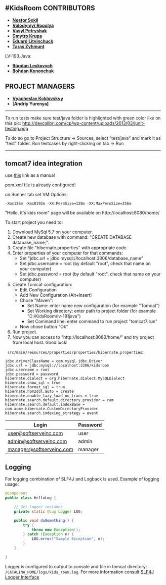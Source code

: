 
#KidsRoom
CONTRIBUTORS
------------
* **[Nestor Sokil](https://github.com/nestorsokil)**
* **[Volodymyr Rogulya](https://github.com/vrogulya)**
* **[Vasyl Petryshak](https://github.com/Petryshakvasyl)**
* **[Dmytro Krupa](https://github.com/KrupaDmytro)**
* **[Eduard Litvinchuck](https://github.com/litvinchuck)**
* **[Taras Zyhmunt](https://github.com/EditedBoy)**

LV-193.Java:

* **[Bogdan Levkovych](https://github.com/levkovych67)**
* **[Bohdan Kononchuk](https://github.com/Kononchuk-B)**


PROJECT MANAGERS
------------
* **[Vyacheslav Koldovskyy](https://github.com/koldovsky)**
* **[Andriy Yurenya]**

------------

To run tests make sure test/java folder is highlighted with green color like on this pic: http://devcolibri.com/cp/wp-content/uploads/2013/03/junit-testing.png

To do so go to Project Structure -> Sources, select "test/java" and mark it as "test" folder.
Run testcases by right-clicking on tab -> Run

---------------------------------


tomcat7 idea integration
------------------------
use [this](https://dzone.com/articles/headless-setup-java-project) link as a manual

pom.xml file is already configured!

on Runner tab set VM Options: 
```
-Xms128m -Xmx8192m -XX:PermSize=128m -XX:MaxPermSize=256m
```

"Hello, it's kids room" page will be available on http://localhost:8080/home/

To start project you need to:
 1. Download MySql 5.7 on your computer.
 2. Create new database with command: "CREATE DATABASE database_name;".
 3. Create file "hibernate.properties" with appropriate code.
 4. Enter properties of your computer for that commands:
    - Set "jdbc.url = jdbc:mysql://localhost:3306/database_name"
    - Set jdbc.username = root (by default "root", check that name on your computer)
    - Set jdbc.password = root (by default "root", check that name on your computer)
 5. Create Tomcat configuration:
    - Edit Configuration
    - Add New Configuration (Alt+Insert)
    - Chose "Maven":
        + Set Name: enter name new configuration (for example "Tomcat")
        + Set Working directory: enter path to project folder (for example "D:/KidsRoom/lv-181java")
        + Set Command line: enter command to run project "tomcat7:run"
    - Now chose button "Ok"
 6. Run project.
 7. Now you can access to "http://localhost:8080/home/" and try project from local host. Good luck!

` src/main/resources/properties/properties/hibernate.properties`:
```properties
jdbc.driverClassName = com.mysql.jdbc.Driver
jdbc.url = jdbc:mysql://localhost:3306/kidsroom
jdbc.username = root
jdbc.password = password
hibernate.dialect = org.hibernate.dialect.MySQLDialect
hibernate.show_sql = true
hibernate.format_sql = true
hibernate.hbm2ddl.auto = create
hibernate.enable_lazy_load_no_trans = true
hibernate.search.default.directory_provider = ram
hibernate.search.default.indexBase = com.acme.hibernate.CustomDirectoryProvider
hibernate.search.indexing_strategy = event
```

|Login|Password|
|-----|--------|
|user@softserveinc.com|user|
|admin@softserveinc.com|admin|
|manager@softserveinc.com|manager|

Logging
-------
For logging combination of SLF4J and Logback is used. Example of logging usage:
```java
@Component
public class HelloLog {

    // Get logger instance
    private static @Log Logger LOG;

    public void doSomething() {
        try {
            throw new Exception();
        } catch (Exception e) {
            LOG.error("Sample Exception", e);
        }
    }

}
```
Logger is configured to output to console and file in tomcat directory:
` /CATALINA_HOME/logs/kids_room.log`. For more information consult
[SLF4J Logger Interface](http://www.slf4j.org/apidocs/org/slf4j/Logger.html)
